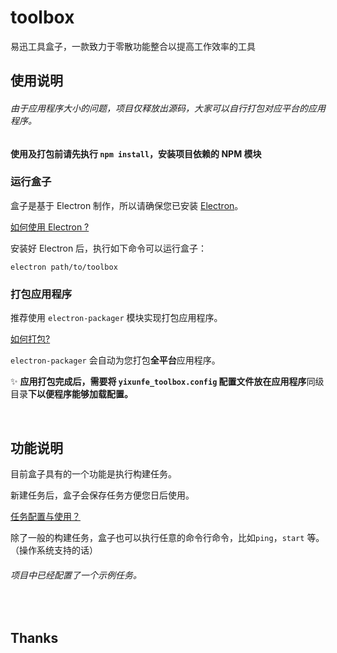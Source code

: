 # toolbox
易迅工具盒子，一款致力于零散功能整合以提高工作效率的工具

## 使用说明

###### 由于应用程序大小的问题，项目仅释放出源码，大家可以自行打包对应平台的应用程序。

**使用及打包前请先执行 `npm install`，安装项目依赖的 NPM 模块**

### 运行盒子

盒子是基于 Electron 制作，所以请确保您已安装 [Electron](electron.atom.io)。

[如何使用 Electron ?](https://github.com/YIXUNFE/blog/issues/62)

安装好 Electron 后，执行如下命令可以运行盒子：

```
electron path/to/toolbox
```

### 打包应用程序

推荐使用 `electron-packager` 模块实现打包应用程序。

[如何打包?](https://github.com/YIXUNFE/blog/issues/62)

`electron-packager` 会自动为您打包**全平台**应用程序。

:sparkles: **应用打包完成后，需要将 `yixunfe_toolbox.config` 配置文件放在应用程序**同级目录**下以便程序能够加载配置。**

<br />

## 功能说明

目前盒子具有的一个功能是执行构建任务。

新建任务后，盒子会保存任务方便您日后使用。

[任务配置与使用？](https://github.com/YIXUNFE/blog/issues/67)

除了一般的构建任务，盒子也可以执行任意的命令行命令，比如`ping`，`start` 等。（操作系统支持的话）

###### 项目中已经配置了一个示例任务。

<br />

## Thanks

<br />




